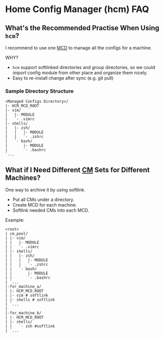 # Home Config Manager (hcm) FAQ

## What's the Recommended Practise When Using `hcm`?

I recommend to use one [MCD] to manage all the configs for a machine.

WHY?

   * `hcm` support softlinked directories and group directories, so we could *import* config module from
     other place and organize them nicely.
   * Easy to re-install change after sync (e.g. git pull)

### Sample Directory Structure

    <Managed Configs Directory>/
    |- HCM_MCD_ROOT
    |- vim/
    |   |- MODULE
    |   `- .vimrc
    |- shells/
    |   |- zsh/
    |   |   |- MODULE
    |   |   `- .zshrc
    |   `- bash/
    |       |- MODULE
    |       `- .bashrc
    `...

## What if I Need Different [CM] Sets for Different Machines?

One way to archive it by using softlink.

   * Put all CMs under a directory.
   * Create MCD for each machine.
   * Softlink needed CMs into each MCD.

Example:

    <root>
    | cm_pool/
    | |- vim/
    | |   |- MODULE
    | |   `- .vimrc
    | |- shells/
    | |   |- zsh/
    | |   |   |- MODULE
    | |   |   `- .zshrc
    | |   `- bash/
    | |       |- MODULE
    | |       `- .bashrc
    | `...
    |-for_machine_a/
    | |- HCM_MCD_ROOT
    | |- vim # softlink
    | |- shells # softlink
    | `...
    |
    |-for_machine_b/
    | |- HCM_MCD_ROOT
    | |- shells/
    | |   `- zsh #softlink
    | `...



[MCD]: ADVANCED.md#managed-configs-directory-mcd
[CM]: ADVANCED.md#config-module-cm

